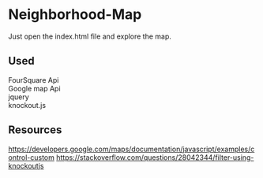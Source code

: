 # Neighborhood-Map

Just open the index.html file and explore the map.

## Used 
FourSquare Api <br />
Google map Api <br />
jquery <br />
knockout.js

## Resources
https://developers.google.com/maps/documentation/javascript/examples/control-custom
https://stackoverflow.com/questions/28042344/filter-using-knockoutjs

